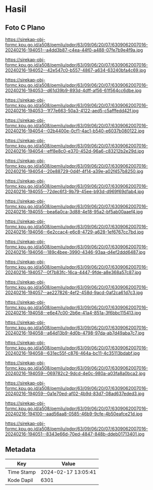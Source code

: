 # Hasil

## Foto C Plano

https://sirekap-obj-formc.kpu.go.id/a508/pemilu/pdpr/63/09/06/20/07/6309062007016-20240216-194051--a4dd3b87-c4ea-44f0-a488-07fe7b9e4f9a.jpg

https://sirekap-obj-formc.kpu.go.id/a508/pemilu/pdpr/63/09/06/20/07/6309062007016-20240216-194052--42e547c0-b557-4867-a634-63240bfa4c69.jpg

https://sirekap-obj-formc.kpu.go.id/a508/pemilu/pdpr/63/09/06/20/07/6309062007016-20240216-194053--d61d39b9-893d-4dff-af56-61f564cc6dbe.jpg

https://sirekap-obj-formc.kpu.go.id/a508/pemilu/pdpr/63/09/06/20/07/6309062007016-20240216-194053--1f77e663-50a3-4122-aed5-c5afffedd42f.jpg

https://sirekap-obj-formc.kpu.go.id/a508/pemilu/pdpr/63/09/06/20/07/6309062007016-20240216-194054--02b4400e-0cf1-4ac1-b540-e6037b080122.jpg

https://sirekap-obj-formc.kpu.go.id/a508/pemilu/pdpr/63/09/06/20/07/6309062007016-20240216-194054--eff8e8c0-e370-452d-96a6-c83212b2e29d.jpg

https://sirekap-obj-formc.kpu.go.id/a508/pemilu/pdpr/63/09/06/20/07/6309062007016-20240216-194054--20e88729-0d4f-4f14-a39e-a02f457b8250.jpg

https://sirekap-obj-formc.kpu.go.id/a508/pemilu/pdpr/63/09/06/20/07/6309062007016-20240216-194055--72dec6f3-9b79-45ee-b93d-d969f69d1ab4.jpg

https://sirekap-obj-formc.kpu.go.id/a508/pemilu/pdpr/63/09/06/20/07/6309062007016-20240216-194055--bea6a0ca-3d88-4e18-95a2-bf5ab00aaef4.jpg

https://sirekap-obj-formc.kpu.go.id/a508/pemilu/pdpr/63/09/06/20/07/6309062007016-20240216-194056--6e2ccac4-e6c8-4729-a628-1ef6767cc7bd.jpg

https://sirekap-obj-formc.kpu.go.id/a508/pemilu/pdpr/63/09/06/20/07/6309062007016-20240216-194056--189c4bee-3990-4346-93aa-d4ef2ddd6487.jpg

https://sirekap-obj-formc.kpu.go.id/a508/pemilu/pdpr/63/09/06/20/07/6309062007016-20240216-194057--0f7b83fc-16ca-4447-9fde-a8e368a57c87.jpg

https://sirekap-obj-formc.kpu.go.id/a508/pemilu/pdpr/63/09/06/20/07/6309062007016-20240216-194057--ae227826-4ef2-458d-9acd-0af2ca61d7c3.jpg

https://sirekap-obj-formc.kpu.go.id/a508/pemilu/pdpr/63/09/06/20/07/6309062007016-20240216-194058--e6e47c00-2b6e-41a4-851a-3f6bbc115413.jpg

https://sirekap-obj-formc.kpu.go.id/a508/pemilu/pdpr/63/09/06/20/07/6309062007016-20240216-194058--a64d13b9-4d0b-4798-97da-ab7d49aba7c7.jpg

https://sirekap-obj-formc.kpu.go.id/a508/pemilu/pdpr/63/09/06/20/07/6309062007016-20240216-194058--631ec55f-c876-464a-bc11-4c35113bdabf.jpg

https://sirekap-obj-formc.kpu.go.id/a508/pemilu/pdpr/63/09/06/20/07/6309062007016-20240216-194059--069782c2-9dcd-4e0c-980a-a03fa8a0bca2.jpg

https://sirekap-obj-formc.kpu.go.id/a508/pemilu/pdpr/63/09/06/20/07/6309062007016-20240216-194059--0a1e70ed-af02-4b9d-83d7-08ad637eded3.jpg

https://sirekap-obj-formc.kpu.go.id/a508/pemilu/pdpr/63/09/06/20/07/6309062007016-20240216-194100--aad56aa8-0585-46b9-9cfe-4b50eafce21d.jpg

https://sirekap-obj-formc.kpu.go.id/a508/pemilu/pdpr/63/09/06/20/07/6309062007016-20240216-194051--8343e66d-70ed-4847-848b-ddeb01713401.jpg


## Metadata

| Key        | Value               |
| ---------- | ------------------- |
| Time Stamp | 2024-02-17 13:05:41 |
| Kode Dapil | 6301                |



